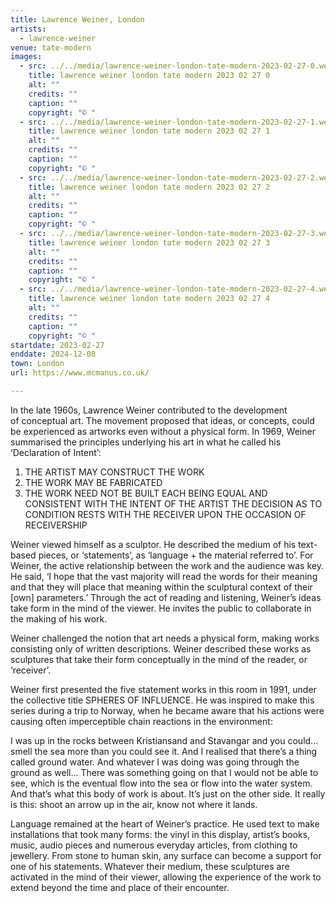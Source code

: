 ```yaml
---
title: Lawrence Weiner, London
artists:
  - lawrence-weiner
venue: tate-modern
images:
  - src: ../../media/lawrence-weiner-london-tate-modern-2023-02-27-0.webp
    title: lawrence weiner london tate modern 2023 02 27 0
    alt: ""
    credits: ""
    caption: ""
    copyright: "© "
  - src: ../../media/lawrence-weiner-london-tate-modern-2023-02-27-1.webp
    title: lawrence weiner london tate modern 2023 02 27 1
    alt: ""
    credits: ""
    caption: ""
    copyright: "© "
  - src: ../../media/lawrence-weiner-london-tate-modern-2023-02-27-2.webp
    title: lawrence weiner london tate modern 2023 02 27 2
    alt: ""
    credits: ""
    caption: ""
    copyright: "© "
  - src: ../../media/lawrence-weiner-london-tate-modern-2023-02-27-3.webp
    title: lawrence weiner london tate modern 2023 02 27 3
    alt: ""
    credits: ""
    caption: ""
    copyright: "© "
  - src: ../../media/lawrence-weiner-london-tate-modern-2023-02-27-4.webp
    title: lawrence weiner london tate modern 2023 02 27 4
    alt: ""
    credits: ""
    caption: ""
    copyright: "© "
startdate: 2023-02-27
enddate: 2024-12-08
town: London
url: https://www.mcmanus.co.uk/

---
```


In the late 1960s, Lawrence Weiner contributed to the development of conceptual art. The movement proposed that ideas, or concepts, could be experienced as artworks even without a physical form. In 1969, Weiner summarised the principles underlying his art in what he called his ‘Declaration of Intent’:

1. THE ARTIST MAY CONSTRUCT THE WORK
2. THE WORK MAY BE FABRICATED
3. THE WORK NEED NOT BE BUILT
EACH BEING EQUAL AND CONSISTENT WITH THE INTENT
OF THE ARTIST THE DECISION AS TO CONDITION RESTS
WITH THE RECEIVER UPON THE OCCASION OF RECEIVERSHIP

Weiner viewed himself as a sculptor. He described the medium of his text-based pieces, or ‘statements’, as ‘language + the material referred to’. For Weiner, the active relationship between the work and the audience was key. He said, ‘I hope that the vast majority will read the words for their meaning and that they will place that meaning within the sculptural context of their [own] parameters.’ Through the act of reading and listening, Weiner’s ideas take form in the mind of the viewer. He invites the public to collaborate in the making of his work.

Weiner challenged the notion that art needs a physical form, making works consisting only of written descriptions. Weiner described these works as sculptures that take their form conceptually in the mind of the reader, or ‘receiver’.

Weiner first presented the five statement works in this room in 1991, under the collective title SPHERES OF INFLUENCE. He was inspired to make this series during a trip to Norway, when he became aware that his actions were causing often imperceptible chain reactions in the environment:

I was up in the rocks between Kristiansand and Stavangar and you could... smell the sea more than you could see it. And I realised that there’s a thing called ground water. And whatever I was doing was going through the ground as well... There was something going on that I would not be able to see, which is the eventual flow into the sea or flow into the water system. And that’s what this body of work is about. It’s just on the other side. It really is this: shoot an arrow up in the air, know not where it lands.

Language remained at the heart of Weiner’s practice. He used text to make installations that took many forms: the vinyl in this display, artist’s books, music, audio pieces and numerous everyday articles, from clothing to jewellery. From stone to human skin, any surface can become a support for one of his statements. Whatever their medium, these sculptures are activated in the mind of their viewer, allowing the experience of the work to extend beyond the time and place of their encounter.